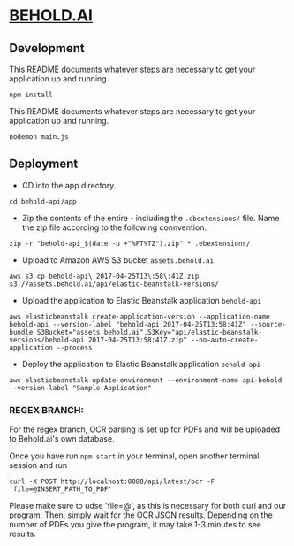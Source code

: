 # [BEHOLD.AI](http://behold.ai) #

## Development
This README documents whatever steps are necessary to get your application up and running.
```
npm install
```
This README documents whatever steps are necessary to get your application up and running.
```
nodemon main.js
```

## Deployment
+ CD into the app directory.
```
cd behold-api/app
```
+ Zip the contents of the entire - including the `.ebextensions/` file. Name the zip file according to the following connvention.
```
zip -r "behold-api_$(date -u +"%FT%TZ").zip" * .ebextensions/
```

+ Upload to Amazon AWS S3 bucket `assets.behold.ai`
```
aws s3 cp behold-api\ 2017-04-25T13\:58\:41Z.zip s3://assets.behold.ai/api/elastic-beanstalk-versions/
```

+ Upload the application to Elastic Beanstalk application `behold-api`
```
aws elasticbeanstalk create-application-version --application-name behold-api --version-label "behold-api 2017-04-25T13:58:41Z" --source-bundle S3Bucket="assets.behold.ai",S3Key="api/elastic-beanstalk-versions/behold-api 2017-04-25T13:58:41Z.zip" --no-auto-create-application --process
```

+ Deploy the application to Elastic Beanstalk application `behold-api`
```
aws elasticbeanstalk update-environment --environment-name api-behold --version-label "Sample Application"
```


### REGEX BRANCH:
For the regex branch, OCR parsing is set up for PDFs and will be uploaded to Behold.ai's own database.

Once you have run ```npm start``` in your terminal, open another terminal session and run
```
curl -X POST http://localhost:8080/api/latest/ocr -F 'file=@INSERT_PATH_TO_PDF'
```
Please make sure to udse 'file=@', as this is necessary for both curl and our program. Then, simply wait for the OCR JSON results. Depending on the number of PDFs you give the program, it may take 1-3 minutes to see results.
